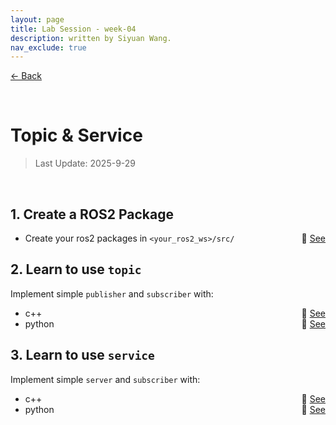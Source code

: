 ```yaml
---
layout: page
title: Lab Session - week-04
description: written by Siyuan Wang.
nav_exclude: true
---
```


[← Back](https://rpai-lab.github.io/EE211-25Fall/course-materials/)

<br>

# Topic & Service

> Last Update: 2025-9-29

<br>



## 1. Create a ROS2 Package

- Create your ros2 packages in `<your_ros2_ws>/src/`  <span style="float: right;">📑 [See](https://docs.ros.org/en/humble/Tutorials/Beginner-Client-Libraries/Creating-Your-First-ROS2-Package.html#)</span>


## 2. Learn to use `topic`

Implement simple `publisher` and `subscriber` with:
- c++ <span style="float: right;">📑 [See](https://docs.ros.org/en/humble/Tutorials/Beginner-Client-Libraries/Writing-A-Simple-Cpp-Publisher-And-Subscriber.html)</span>
- python <span style="float: right;">📑 [See](https://docs.ros.org/en/humble/Tutorials/Beginner-Client-Libraries/Writing-A-Simple-Py-Publisher-And-Subscriber.html)</span>

## 3. Learn to use `service`

Implement simple `server` and `subscriber` with:
- c++ <span style="float: right;">📑 [See](https://docs.ros.org/en/humble/Tutorials/Beginner-Client-Libraries/Writing-A-Simple-Cpp-Service-And-Client.html)</span>
- python <span style="float: right;">📑 [See](https://docs.ros.org/en/humble/Tutorials/Beginner-Client-Libraries/Writing-A-Simple-Py-Service-And-Client.html)</span>



<br>

<br>
